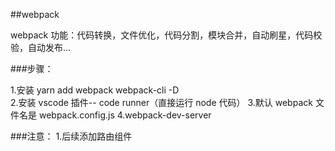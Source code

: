 ##webpack

webpack 功能：代码转换，文件优化，代码分割，模块合并，自动刷星，代码校验，自动发布...

###步骤：

1.安装 yarn add webpack webpack-cli -D <br/> 2.安装 vscode 插件-- code runner（直接运行 node 代码） 3.默认 webpack 文件名是 webpack.config.js
4.webpack-dev-server

###注意：
1.后续添加路由组件
